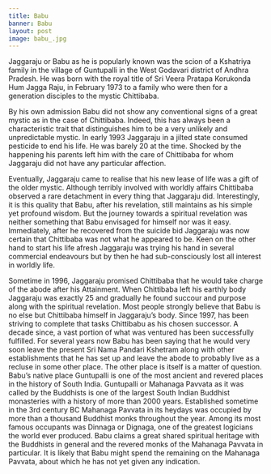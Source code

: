 ```yaml
---
title: Babu
banner: Babu
layout: post
image: babu_.jpg
---
```


Jaggaraju or Babu as he is popularly known was the scion of a Kshatriya family in the village of Guntupalli in the West Godavari district of Andhra Pradesh. He was born with the royal title of Sri Veera Pratapa Korukonda Hum Jagga Raju, in February 1973 to a family who were then for a generation disciples to the mystic Chittibaba.

By his own admission Babu did not show any conventional signs of a great mystic as in the case of Chittibaba. Indeed, this has always been a characteristic trait that distinguishes him to be a very unlikely and unpredictable mystic. In early 1993 Jaggaraju in a jilted state consumed pesticide to end his life. He was barely 20 at the time. Shocked by the happening his parents left him with the care of Chittibaba for whom Jaggaraju did not have any particular affection.

Eventually, Jaggaraju came to realise that his new lease of life was a gift of the older mystic. Although terribly involved with worldly affairs Chittibaba observed a rare detachment in every thing that Jaggaraju did. Interestingly, it is this quality that Babu, after his revelation, still maintains as his simple yet profound wisdom. But the journey towards a spiritual revelation was neither something that Babu envisaged for himself nor was it easy. Immediately, after he recovered from the suicide bid Jaggaraju was now certain that Chittibaba was not what he appeared to be. Keen on the other hand to start his life afresh Jaggaraju was trying his hand in several commercial endeavours but by then he had sub-consciously lost all interest in worldly life.

Sometime in 1996, Jaggaraju promised Chittibaba that he would take charge of the abode after his Attainment. When Chittibaba left his earthly body Jaggaraju was exactly 25 and gradually he found succour and purpose along with the spiritual revelation. Most people strongly believe that Babu is no else but Chittibaba himself in Jaggaraju’s body. Since 1997, has been striving to complete that tasks Chittibabu as his chosen successor. A decade since, a vast portion of what was ventured has been successfully fulfilled. For several years now Babu has been saying that he would very soon leave the present Sri Nama Pandari Kshetram along with other establishments that he has set up and leave the abode to probably live as a recluse in some other place. The other place is itself is a matter of question. Babu’s native place Guntupalli is one of the most ancient and revered places in the history of South India. Guntupalli or Mahanaga Pavvata as it was called by the Buddhists is one of the largest South Indian Buddhist monasteries with a history of more than 2000 years. Established sometime in the 3rd century BC Mahanaga Pavvata in its heydays was occupied by more than a thousand Buddhist monks throughout the year. Among its most famous occupants was Dinnaga or Dignaga, one of the greatest logicians the world ever produced. Babu claims a great shared spiritual heritage with the Buddhists in general and the revered monks of the Mahanaga Pavvata in particular. It is likely that Babu might spend the remaining on the Mahanaga Pavvata, about which he has not yet given any indication.
